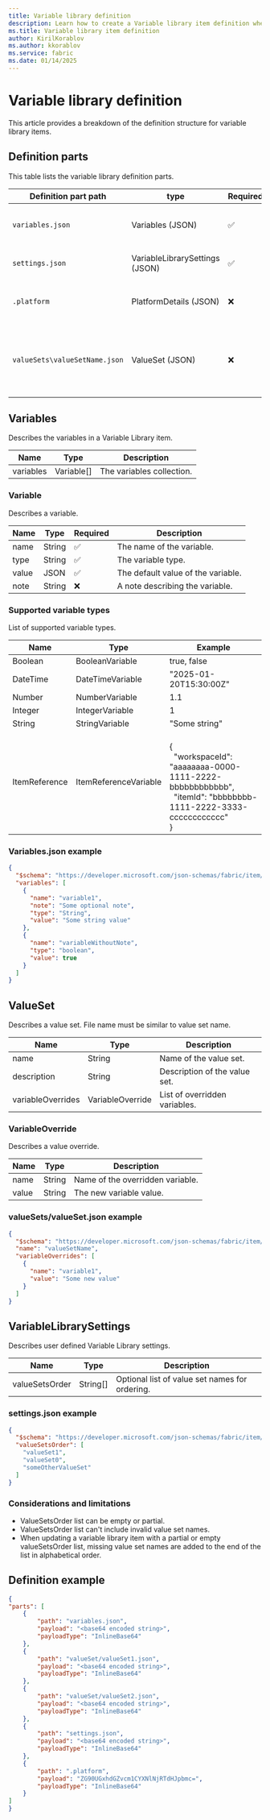 ```yaml
---
title: Variable library definition
description: Learn how to create a Variable library item definition when using the Microsoft Fabric REST API.
ms.title: Variable library item definition
author: KirilKorablov
ms.author: kkorablov
ms.service: fabric
ms.date: 01/14/2025
---
```

  
# Variable library definition
  
This article provides a breakdown of the definition structure for variable library items.
  
## Definition parts
  
This table lists the variable library definition parts.
  
<!-- Replace the info in this example table with the definitions of the new item. List all the parts the definition has in the table -->
  
| Definition part path | type | Required | Description |
|--|--|--|--|
| `variables.json` | Variables (JSON) | &#9989; | Describes the variables in the item |
| `settings.json` | VariableLibrarySettings (JSON) | &#9989; | Define user controlled settings |
| `.platform` | PlatformDetails (JSON) | &#10060; | Describes common details of the item |
| `valueSets\valueSetName.json` | ValueSet (JSON) | &#10060; | Define the default template to be used when rendering the item |


## Variables
  
Describes the variables in a Variable Library item.
  
<!-- Provide a detailed list of contracts for each of the API types, in a form of a table. The table should look like the table in the reference pages (docs) and contain the root object properties. Provide additional tables for every non-primitive type which requires specification. In this template there are three examples of ExecutionDetails non-primitive types: ExecutionStatus, Log and LogLevel. At the end of each H2 section provide an example of the type. -->
  
| Name      | Type            | Description                                     |
|-----------|-----------------|-------------------------------------------------|
| variables | Variable[]      | The variables collection.                    |
  
### Variable
  
Describes a variable.
  
<!-- Provide a detailed list of contracts for each of the API types, in a form of a table. The table should look like the table in the reference pages (docs) and contain the root object properties. Provide additional tables for every non-primitive type which requires specification. In this template there are three examples of ExecutionDetails non-primitive types: ExecutionStatus, Log and LogLevel. At the end of each H2 section provide an example of the type. -->
  
| Name      | Type            | Required | Description                                     |
|-----------|-----------------|----------|--------------------------------------|
| name      | String          | &#9989; | The name of the variable.                           |
| type      | String          | &#9989; | The variable type.                              |
| value     | JSON          | &#9989; | The default value of the variable.                  |
| note      | String          | &#10060; | A note describing the variable.                 |

### Supported variable types

List of supported variable types.

| Name      | Type            | Example                                       |
|-----------|-----------------------------------------------|-----------------------------------------------|
| Boolean      | BooleanVariable          |  true, false      |
| DateTime      | DateTimeVariable          |  "2025-01-20T15:30:00Z"      |
| Number      | NumberVariable          |  1.1      |
| Integer     | IntegerVariable          |  1      |
| String     | StringVariable          |  "Some string"      |
| ItemReference     | ItemReferenceVariable          |  <br> { <br> &nbsp;&nbsp;"workspaceId": "aaaaaaaa-0000-1111-2222-bbbbbbbbbbbb", <br> &nbsp;&nbsp;"itemId": "bbbbbbbb-1111-2222-3333-cccccccccccc" <br> }      |


### Variables.json example <!-- an example of an ExecutionDetails JSON -->

```JSON
{
  "$schema": "https://developer.microsoft.com/json-schemas/fabric/item/variableLibrary/definition/variables/1.0.0/schema.json",
  "variables": [
    {
      "name": "variable1",
      "note": "Some optional note",
      "type": "String",
      "value": "Some string value"
    },
    {
      "name": "variableWithoutNote",
      "type": "boolean",
      "value": true
    }
  ]
}
```

## ValueSet
  
Describes a value set. File name must be similar to value set name.
  
<!-- Provide a detailed list of contracts for each of the API types, in a form of a table. The table should look like the table in the reference pages (docs) and contain the root object properties. Provide additional tables for every non-primitive type which requires specification. In this template there are three examples of ExecutionDetails non-primitive types: ExecutionStatus, Log and LogLevel. At the end of each H2 section provide an example of the type. -->
  
| Name      | Type            | Description                                     |
|-----------|-----------------|-------------------------------------------------|
| name      | String          | Name of the value set.                          |
| description| String         | Description of the value set.                   |
| variableOverrides| VariableOverride| List of overridden variables.                |

### VariableOverride
  
Describes a value override.
  
<!-- Provide a detailed list of contracts for each of the API types, in a form of a table. The table should look like the table in the reference pages (docs) and contain the root object properties. Provide additional tables for every non-primitive type which requires specification. In this template there are three examples of ExecutionDetails non-primitive types: ExecutionStatus, Log and LogLevel. At the end of each H2 section provide an example of the type. -->
  
| Name      | Type            | Description                                     |
|-----------|-----------------|-------------------------------------------------|
| name      | String          | Name of the overridden variable.                          |
| value| String         | The new variable value.                   |
  
### valueSets/valueSet.json example <!-- an example of an ExecutionDetails JSON -->

```JSON
{
  "$schema": "https://developer.microsoft.com/json-schemas/fabric/item/variableLibrary/definition/valueSet/1.0.0/schema.json",
  "name": "valueSetName",
  "variableOverrides": [
    {
      "name": "variable1",
      "value": "Some new value"
    }
  ]
}
```

## VariableLibrarySettings
  
Describes user defined Variable Library settings.
  
<!-- Provide a detailed list of contracts for each of the API types, in a form of a table. The table should look like the table in the reference pages (docs) and contain the root object properties. Provide additional tables for every non-primitive type which requires specification. In this template there are three examples of ExecutionDetails non-primitive types: ExecutionStatus, Log and LogLevel. At the end of each H2 section provide an example of the type. -->
  
| Name      | Type            | Description                                     |
|-----------|-----------------|-------------------------------------------------|
| valueSetsOrder      | String[]          | Optional list of value set names for ordering.                          |
  
### settings.json example <!-- an example of an ExecutionDetails JSON -->

```JSON
{
  "$schema": "https://developer.microsoft.com/json-schemas/fabric/item/variableLibrary/definition/settings/1.0.0/schema.json",
  "valueSetsOrder": [
    "valueSet1",
    "valueSet0",
    "someOtherValueSet"
  ]
}
```

### Considerations and limitations

- ValueSetsOrder list can be empty or partial.
- ValueSetsOrder list can't include invalid value set names.
- When updating a variable library item with a partial or empty valueSetsOrder list, missing value set names are added to the end of the list in alphabetical order.

## Definition example

```json
{
"parts": [
    {
        "path": "variables.json",
        "payload": "<base64 encoded string>",
        "payloadType": "InlineBase64"
    },
    {
        "path": "valueSet/valueSet1.json",
        "payload": "<base64 encoded string>",
        "payloadType": "InlineBase64"
    },
    {
        "path": "valueSet/valueSet2.json",
        "payload": "<base64 encoded string>",
        "payloadType": "InlineBase64"
    },
    {
        "path": "settings.json",
        "payload": "<base64 encoded string>",
        "payloadType": "InlineBase64"
    },
    {
        "path": ".platform",
        "payload": "ZG90UGxhdGZvcm1CYXNlNjRTdHJpbmc=",
        "payloadType": "InlineBase64"
    }
]
}
```
